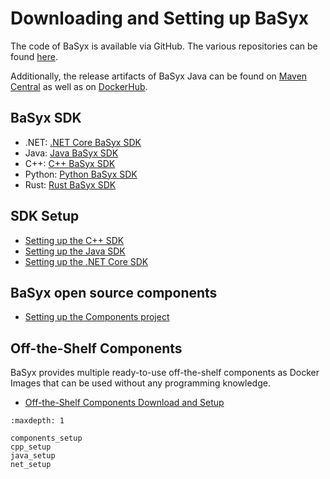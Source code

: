 # Downloading and Setting up BaSyx
The code of BaSyx is available via GitHub. The various repositories can be found [here](https://github.com/eclipse-basyx).

Additionally, the release artifacts of BaSyx Java can be found on [Maven Central](https://central.sonatype.com/search?q=org.eclipse.basyx&smo=true) as well as on [DockerHub](https://hub.docker.com/search?q=eclipsebasyx).

## BaSyx SDK

* .NET: [.NET Core BaSyx SDK](https://github.com/eclipse-basyx/basyx-dotnet-sdk)
* Java: [Java BaSyx SDK](https://github.com/eclipse-basyx/basyx-java-sdk)
* C++: [C++ BaSyx SDK](https://github.com/eclipse-basyx/basyx-cpp-sdk/)
* Python: [Python BaSyx SDK](https://github.com/eclipse-basyx/basyx-python-sdk)
* Rust: [Rust BaSyx SDK](https://github.com/eclipse-basyx/basyx-rust-sdk)

## SDK Setup

* [Setting up the C++ SDK](cpp_setup.md)
* [Setting up the Java SDK](java_setup.md)
* [Setting up the .NET Core SDK](net_setup.md)

## BaSyx open source components
* [Setting up the Components project](components_setup.md)

## Off-the-Shelf Components
BaSyx provides multiple ready-to-use off-the-shelf components as Docker Images that can be used without any programming knowledge.

* [Off-the-Shelf Components Download and Setup](../../basyx_components/index.md)


```{toctree}
:maxdepth: 1

components_setup
cpp_setup
java_setup
net_setup

```